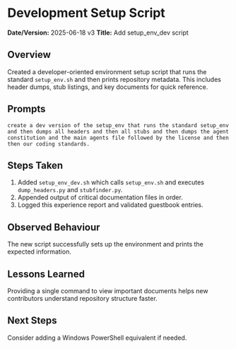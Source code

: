 # Development Setup Script

**Date/Version:** 2025-06-18 v3
**Title:** Add setup_env_dev script

## Overview
Created a developer-oriented environment setup script that runs the standard
`setup_env.sh` and then prints repository metadata. This includes header dumps,
stub listings, and key documents for quick reference.

## Prompts
```
create a dev version of the setup_env that runs the standard setup_env and then dumps all headers and then all stubs and then dumps the agent constitution and the main agents file followed by the license and then then our coding standards.
```

## Steps Taken
1. Added `setup_env_dev.sh` which calls `setup_env.sh` and executes
   `dump_headers.py` and `stubfinder.py`.
2. Appended output of critical documentation files in order.
3. Logged this experience report and validated guestbook entries.

## Observed Behaviour
The new script successfully sets up the environment and prints the expected
information.

## Lessons Learned
Providing a single command to view important documents helps new contributors
understand repository structure faster.

## Next Steps
Consider adding a Windows PowerShell equivalent if needed.
